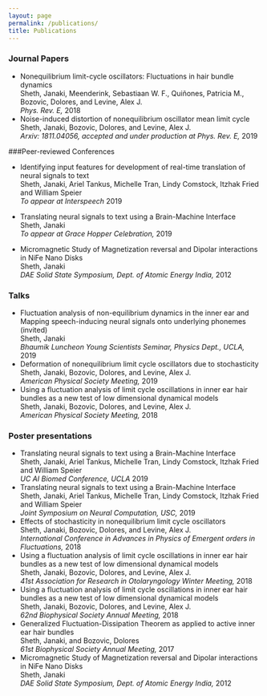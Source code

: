 ```yaml
---
layout: page
permalink: /publications/
title: Publications
---
```


### Journal Papers

* Nonequilibrium limit-cycle oscillators: Fluctuations in hair bundle
  dynamics <br> Sheth, Janaki, Meenderink, Sebastiaan W. F., Quiñones, Patricia
  M., Bozovic, Dolores, and Levine, Alex J. <br>*Phys. Rev. E,* 2018
* Noise-induced distortion of nonequilibrium oscillator mean limit cycle <br> Sheth, Janaki, Bozovic, Dolores, and Levine, Alex J. <br>*Arxiv: 1811.04056, accepted and under production at Phys. Rev. E,* 2019

###Peer-reviewed Conferences
* Identifying input features for development of real-time translation of neural signals to text <br> Sheth, Janaki, Ariel Tankus, Michelle Tran, Lindy Comstock, Itzhak Fried and William Speier <br>*To appear at Interspeech* 2019

* Translating neural signals to text using a Brain-Machine Interface <br> Sheth, Janaki <br>*To appear at Grace Hopper Celebration,* 2019

* Micromagnetic Study of Magnetization reversal and Dipolar interactions in NiFe Nano Disks <br>Sheth, Janaki <br> *DAE Solid State Symposium, Dept. of Atomic Energy India,* 2012

### Talks
* Fluctuation analysis of non-equilibrium dynamics in the inner ear and Mapping speech-inducing neural signals onto underlying phonemes (invited)<br>Sheth, Janaki <br> *Bhaumik Luncheon Young Scientists Seminar, Physics Dept., UCLA,* 2019
* Deformation of nonequilibrium limit cycle oscillators due to stochasticity <br>Sheth, Janaki, Bozovic, Dolores, and Levine, Alex J.<br> *American Physical Society Meeting,* 2019
* Using a fluctuation analysis of limit cycle oscillations in inner ear hair bundles as a new test of low dimensional dynamical models <br>Sheth, Janaki, Bozovic, Dolores, and Levine, Alex J.<br> *American Physical Society Meeting,* 2018

### Poster presentations
* Translating neural signals to text using a Brain-Machine Interface <br> Sheth,
  Janaki, Ariel Tankus, Michelle Tran, Lindy Comstock, Itzhak Fried and William Speier  <br>*UC AI Biomed Conference, UCLA* 2019
* Translating neural signals to text using a Brain-Machine Interface <br> Sheth,
  Janaki, Ariel Tankus, Michelle Tran, Lindy Comstock, Itzhak Fried and William Speier <br>*Joint Symposium on Neural Computation, USC,* 2019
* Effects of stochasticity in nonequilibrium limit cycle oscillators <br> Sheth,
  Janaki, Bozovic, Dolores, and Levine, Alex J. <br>*International Conference in
  Advances in Physics of Emergent orders in Fluctuations,* 2018
* Using a fluctuation analysis of limit cycle oscillations in inner ear hair
  bundles as a new test of low dimensional dynamical models <br> Sheth, Janaki,
  Bozovic, Dolores, and Levine, Alex J. <br>*41st Association for Research in
  Otolaryngology Winter Meeting,* 2018
* Using a fluctuation analysis of limit cycle oscillations in inner ear hair
  bundles as a new test of low dimensional dynamical models <br>Sheth, Janaki,
  Bozovic, Dolores, and Levine, Alex J. <br>*62nd Biophysical Society Annual
  Meeting,* 2018
* Generalized Fluctuation-Dissipation Theorem as applied to active inner ear
  hair bundles <br> Sheth, Janaki, and Bozovic, Dolores <br> *61st Biophysical
  Society Annual Meeting,* 2017
* Micromagnetic Study of Magnetization reversal and Dipolar interactions in
  NiFe Nano Disks <br> Sheth, Janaki <br> *DAE Solid State Symposium, Dept. of
  Atomic Energy India,* 2012
